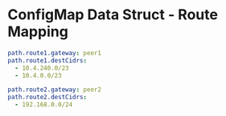 # ConfigMap Data Struct - Route Mapping

```yaml
path.route1.gateway: peer1
path.route1.destCidrs:
  - 10.4.240.0/23
  - 10.4.0.0/23

path.route2.gateway: peer2
path.route2.destCidrs:
  - 192.168.0.0/24
```
